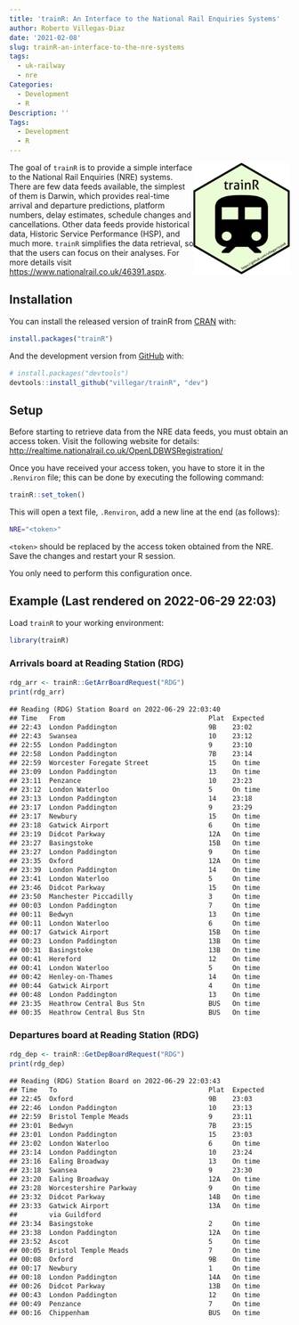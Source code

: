 ```yaml
---
title: 'trainR: An Interface to the National Rail Enquiries Systems'
author: Roberto Villegas-Diaz
date: '2021-02-08'
slug: trainR-an-interface-to-the-nre-systems
tags:
  - uk-railway
  - nre
Categories:
  - Development
  - R
Description: ''
Tags:
  - Development
  - R
---
```


<img src="https://raw.githubusercontent.com/villegar/trainR/main/inst/images/logo.png" alt="logo" align="right" height=200px/>

The goal of `trainR` is to provide a simple interface to the 
National Rail Enquiries (NRE) systems. There are few data feeds 
available, the simplest of them is Darwin, which provides real-time 
arrival and departure predictions, platform numbers, delay estimates, 
schedule changes and cancellations. Other data feeds provide historical 
data, Historic Service Performance (HSP), and much more. `trainR` 
simplifies the data retrieval, so that the users can focus on their 
analyses. For more details visit 
https://www.nationalrail.co.uk/46391.aspx.

## Installation

You can install the released version of trainR from [CRAN](https://CRAN.R-project.org) with:

``` r
install.packages("trainR")
```

And the development version from [GitHub](https://github.com/) with:

``` r
# install.packages("devtools")
devtools::install_github("villegar/trainR", "dev")
```

## Setup
Before starting to retrieve data from the NRE data feeds, you must obtain an access token. 
Visit the following website for details: http://realtime.nationalrail.co.uk/OpenLDBWSRegistration/

Once you have received your access token, you have to store it in the `.Renviron` file; this can be 
done by executing the following command:


```r
trainR::set_token()
```

This will open a text file, `.Renviron`, add a new line at the end (as follows):

```bash
NRE="<token>"
```

`<token>` should be replaced by the access token obtained from the NRE. Save the changes and restart 
your R session.

You only need to perform this configuration once.

## Example (Last rendered on 2022-06-29 22:03)

Load `trainR` to your working environment:

```r
library(trainR)
```

### Arrivals board at Reading Station (RDG)


```r
rdg_arr <- trainR::GetArrBoardRequest("RDG")
print(rdg_arr)
```

```
## Reading (RDG) Station Board on 2022-06-29 22:03:40
## Time   From                                    Plat  Expected
## 22:43  London Paddington                       9B    23:02
## 22:43  Swansea                                 10    23:12
## 22:55  London Paddington                       9     23:10
## 22:58  London Paddington                       7B    23:14
## 22:59  Worcester Foregate Street               15    On time
## 23:09  London Paddington                       13    On time
## 23:11  Penzance                                10    23:23
## 23:12  London Waterloo                         5     On time
## 23:13  London Paddington                       14    23:18
## 23:17  London Paddington                       9     23:29
## 23:17  Newbury                                 15    On time
## 23:18  Gatwick Airport                         6     On time
## 23:19  Didcot Parkway                          12A   On time
## 23:27  Basingstoke                             15B   On time
## 23:27  London Paddington                       9     On time
## 23:35  Oxford                                  12A   On time
## 23:39  London Paddington                       14    On time
## 23:41  London Waterloo                         5     On time
## 23:46  Didcot Parkway                          15    On time
## 23:50  Manchester Piccadilly                   3     On time
## 00:03  London Paddington                       7     On time
## 00:11  Bedwyn                                  13    On time
## 00:11  London Waterloo                         6     On time
## 00:17  Gatwick Airport                         15B   On time
## 00:23  London Paddington                       13B   On time
## 00:31  Basingstoke                             13B   On time
## 00:41  Hereford                                12    On time
## 00:41  London Waterloo                         5     On time
## 00:42  Henley-on-Thames                        14    On time
## 00:44  Gatwick Airport                         4     On time
## 00:48  London Paddington                       13    On time
## 23:35  Heathrow Central Bus Stn                BUS   On time
## 00:35  Heathrow Central Bus Stn                BUS   On time
```

### Departures board at Reading Station (RDG)


```r
rdg_dep <- trainR::GetDepBoardRequest("RDG")
print(rdg_dep)
```

```
## Reading (RDG) Station Board on 2022-06-29 22:03:43
## Time   To                                      Plat  Expected
## 22:45  Oxford                                  9B    23:03
## 22:46  London Paddington                       10    23:13
## 22:59  Bristol Temple Meads                    9     23:11
## 23:01  Bedwyn                                  7B    23:15
## 23:01  London Paddington                       15    23:03
## 23:02  London Waterloo                         6     On time
## 23:14  London Paddington                       10    23:24
## 23:16  Ealing Broadway                         13    On time
## 23:18  Swansea                                 9     23:30
## 23:20  Ealing Broadway                         12A   On time
## 23:28  Worcestershire Parkway                  9     On time
## 23:32  Didcot Parkway                          14B   On time
## 23:33  Gatwick Airport                         13A   On time
##        via Guildford                           
## 23:34  Basingstoke                             2     On time
## 23:38  London Paddington                       12A   On time
## 23:52  Ascot                                   5     On time
## 00:05  Bristol Temple Meads                    7     On time
## 00:08  Oxford                                  9B    On time
## 00:17  Newbury                                 1     On time
## 00:18  London Paddington                       14A   On time
## 00:26  Didcot Parkway                          13B   On time
## 00:43  London Paddington                       12    On time
## 00:49  Penzance                                7     On time
## 00:16  Chippenham                              BUS   On time
```
